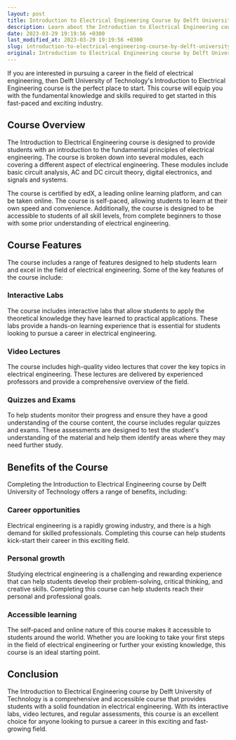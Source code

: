 ```yaml
---
layout: post
title: Introduction to Electrical Engineering Course by Delft University of Technology
description: Learn about the Introduction to Electrical Engineering course by Delft University of Technology and boost your knowledge in the field!
date: 2023-03-29 19:19:56 +0300
last_modified_at: 2023-03-29 19:19:56 +0300
slug: introduction-to-electrical-engineering-course-by-delft-university-of-technology
original: Introduction to Electrical Engineering course by Delft University of Technology
---
```


If you are interested in pursuing a career in the field of electrical engineering, then Delft University of Technology's Introduction to Electrical Engineering course is the perfect place to start. This course will equip you with the fundamental knowledge and skills required to get started in this fast-paced and exciting industry.

## Course Overview

The Introduction to Electrical Engineering course is designed to provide students with an introduction to the fundamental principles of electrical engineering. The course is broken down into several modules, each covering a different aspect of electrical engineering. These modules include basic circuit analysis, AC and DC circuit theory, digital electronics, and signals and systems.

The course is certified by edX, a leading online learning platform, and can be taken online. The course is self-paced, allowing students to learn at their own speed and convenience. Additionally, the course is designed to be accessible to students of all skill levels, from complete beginners to those with some prior understanding of electrical engineering.

## Course Features

The course includes a range of features designed to help students learn and excel in the field of electrical engineering. Some of the key features of the course include:

### Interactive Labs

The course includes interactive labs that allow students to apply the theoretical knowledge they have learned to practical applications. These labs provide a hands-on learning experience that is essential for students looking to pursue a career in electrical engineering.

### Video Lectures

The course includes high-quality video lectures that cover the key topics in electrical engineering. These lectures are delivered by experienced professors and provide a comprehensive overview of the field.

### Quizzes and Exams

To help students monitor their progress and ensure they have a good understanding of the course content, the course includes regular quizzes and exams. These assessments are designed to test the student's understanding of the material and help them identify areas where they may need further study.

## Benefits of the Course

Completing the Introduction to Electrical Engineering course by Delft University of Technology offers a range of benefits, including:

### Career opportunities

Electrical engineering is a rapidly growing industry, and there is a high demand for skilled professionals. Completing this course can help students kick-start their career in this exciting field.

### Personal growth

Studying electrical engineering is a challenging and rewarding experience that can help students develop their problem-solving, critical thinking, and creative skills. Completing this course can help students reach their personal and professional goals.

### Accessible learning

The self-paced and online nature of this course makes it accessible to students around the world. Whether you are looking to take your first steps in the field of electrical engineering or further your existing knowledge, this course is an ideal starting point.

## Conclusion

The Introduction to Electrical Engineering course by Delft University of Technology is a comprehensive and accessible course that provides students with a solid foundation in electrical engineering. With its interactive labs, video lectures, and regular assessments, this course is an excellent choice for anyone looking to pursue a career in this exciting and fast-growing field.